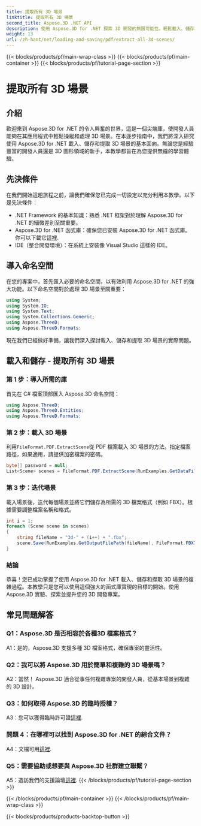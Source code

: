 ```yaml
---
title: 提取所有 3D 場景
linktitle: 提取所有 3D 場景
second_title: Aspose.3D .NET API
description: 使用 Aspose.3D for .NET 探索 3D 開發的無限可能性。輕鬆載入、儲存和提取場景。
weight: 13
url: /zh-hant/net/loading-and-saving/pdf/extract-all-3d-scenes/
---
```


{{< blocks/products/pf/main-wrap-class >}}
{{< blocks/products/pf/main-container >}}
{{< blocks/products/pf/tutorial-page-section >}}

# 提取所有 3D 場景

## 介紹

歡迎來到 Aspose.3D for .NET 的令人興奮的世界，這是一個尖端庫，使開發人員能夠在其應用程式中輕鬆操縱和處理 3D 場景。在本逐步指南中，我們將深入研究使用 Aspose.3D for .NET 載入、儲存和提取 3D 場景的基本面向。無論您是經驗豐富的開發人員還是 3D 圖形領域的新手，本教學都旨在為您提供無縫的學習體驗。

## 先決條件

在我們開始這趟旅程之前，讓我們確保您已完成一切設定以充分利用本教學。以下是先決條件：

- .NET Framework 的基本知識：熟悉 .NET 框架對於理解 Aspose.3D for .NET 的細微差別至關重要。
-  Aspose.3D for .NET 函式庫：確保您已安裝 Aspose.3D for .NET 函式庫。你可以下載它[這裡](https://releases.aspose.com/3d/net/).
- IDE（整合開發環境）：在系統上安裝像 Visual Studio 這樣的 IDE。

## 導入命名空間

在您的專案中，首先匯入必要的命名空間，以有效利用 Aspose.3D for .NET 的強大功能。以下命名空間對於處理 3D 場景至關重要：

```csharp
using System;
using System.IO;
using System.Text;
using System.Collections.Generic;
using Aspose.ThreeD;
using Aspose.ThreeD.Formats;
```

現在我們已經做好準備，讓我們深入探討載入、儲存和提取 3D 場景的實際問題。

## 載入和儲存 - 提取所有 3D 場景

### 第 1 步：導入所需的庫

首先在 C# 檔案頂部匯入 Aspose.3D 命名空間：

```csharp
using Aspose.ThreeD;
using Aspose.ThreeD.Entities;
using Aspose.ThreeD.Formats;
```

### 第 2 步：載入 3D 場景

利用`FileFormat.PDF.ExtractScene`從 PDF 檔案載入 3D 場景的方法。指定檔案路徑，如果適用，請提供加密檔案的密碼。

```csharp
byte[] password = null;
List<Scene> scenes = FileFormat.PDF.ExtractScene(RunExamples.GetDataFilePath("House_Design.pdf"), password);
```

### 第 3 步：迭代場景

載入場景後，迭代每個場景並將它們儲存為所需的 3D 檔案格式（例如 FBX）。根據需要調整檔案名稱和格式。

```csharp
int i = 1;
foreach (Scene scene in scenes)
{
    string fileName = "3d-" + (i++) + ".fbx";
    scene.Save(RunExamples.GetOutputFilePath(fileName), FileFormat.FBX7400ASCII);
}
```

### 結論

恭喜！您已成功掌握了使用 Aspose.3D for .NET 載入、儲存和擷取 3D 場景的複雜過程。本教學只是您可以使用這個強大的函式庫實現的目標的開始。使用 Aspose.3D 實驗、探索並提升您的 3D 開發專案。

## 常見問題解答

### Q1：Aspose.3D 是否相容於各種3D 檔案格式？

A1：是的，Aspose.3D 支援多種 3D 檔案格式，確保專案的靈活性。

### Q2：我可以將 Aspose.3D 用於簡單和複雜的 3D 場景嗎？

A2：當然！ Aspose.3D 適合從事任何複雜專案的開發人員，從基本場景到複雜的 3D 設計。

### Q3：如何取得 Aspose.3D 的臨時授權？

 A3：您可以獲得臨時許可證[這裡](https://purchase.aspose.com/temporary-license/).

### 問題 4：在哪裡可以找到 Aspose.3D for .NET 的綜合文件？

 A4：文檔可用[這裡](https://reference.aspose.com/3d/net/).

### Q5：需要協助或想要與 Aspose.3D 社群建立聯繫？

 A5：造訪我們的支援論壇[這裡](https://forum.aspose.com/c/3d/18).
{{< /blocks/products/pf/tutorial-page-section >}}

{{< /blocks/products/pf/main-container >}}
{{< /blocks/products/pf/main-wrap-class >}}

{{< blocks/products/products-backtop-button >}}
